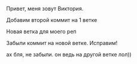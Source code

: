 Привет, меня зовут Виктория.

Добавим второй коммит на 1 ветке

Новая ветка для моего реп

Забыли коммит на новой ветке. Исправим!

ах бля, не забыли. он ведь на другой ветке лол))